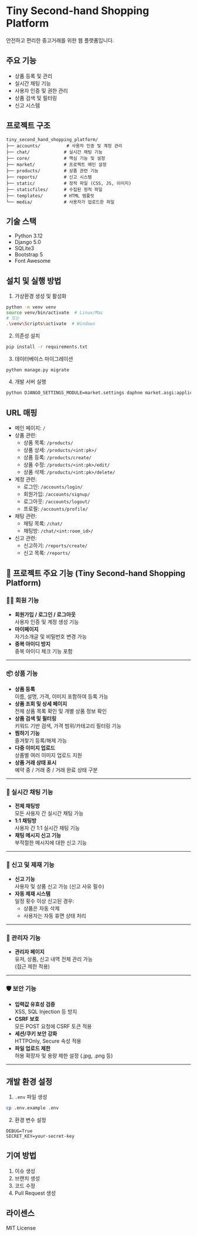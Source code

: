 # Tiny Second-hand Shopping Platform

안전하고 편리한 중고거래를 위한 웹 플랫폼입니다.

## 주요 기능

- 상품 등록 및 관리
- 실시간 채팅 기능
- 사용자 인증 및 권한 관리
- 상품 검색 및 필터링
- 신고 시스템

## 프로젝트 구조

```
tiny_second_hand_shopping_platform/
├── accounts/          # 사용자 인증 및 계정 관리
├── chat/             # 실시간 채팅 기능
├── core/             # 핵심 기능 및 설정
├── market/           # 프로젝트 메인 설정
├── products/         # 상품 관련 기능
├── reports/          # 신고 시스템
├── static/           # 정적 파일 (CSS, JS, 이미지)
├── staticfiles/      # 수집된 정적 파일
├── templates/        # HTML 템플릿
└── media/            # 사용자가 업로드한 파일
```

## 기술 스택

- Python 3.12
- Django 5.0
- SQLite3
- Bootstrap 5
- Font Awesome

## 설치 및 실행 방법

1. 가상환경 생성 및 활성화
```bash
python -m venv venv
source venv/bin/activate  # Linux/Mac
# 또는
.\venv\Scripts\activate  # Windows
```

2. 의존성 설치
```bash
pip install -r requirements.txt
```

3. 데이터베이스 마이그레이션
```bash
python manage.py migrate
```

4. 개발 서버 실행
```bash
python DJANGO_SETTINGS_MODULE=market.settings daphne market.asgi:application
```

## URL 매핑

- 메인 페이지: `/`
- 상품 관련:
  - 상품 목록: `/products/`
  - 상품 상세: `/products/<int:pk>/`
  - 상품 등록: `/products/create/`
  - 상품 수정: `/products/<int:pk>/edit/`
  - 상품 삭제: `/products/<int:pk>/delete/`
- 계정 관련:
  - 로그인: `/accounts/login/`
  - 회원가입: `/accounts/signup/`
  - 로그아웃: `/accounts/logout/`
  - 프로필: `/accounts/profile/`
- 채팅 관련:
  - 채팅 목록: `/chat/`
  - 채팅방: `/chat/<int:room_id>/`
- 신고 관련:
  - 신고하기: `/reports/create/`
  - 신고 목록: `/reports/`

## 📌 프로젝트 주요 기능 (Tiny Second-hand Shopping Platform)

### 🧑‍💼 회원 기능
- **회원가입 / 로그인 / 로그아웃**  
  사용자 인증 및 계정 생성 기능
- **마이페이지**  
  자기소개글 및 비밀번호 변경 가능
- **중복 아이디 방지**  
  중복 아이디 체크 기능 포함

---

### 📦 상품 기능
- **상품 등록**  
  이름, 설명, 가격, 이미지 포함하여 등록 가능
- **상품 조회 및 상세 페이지**  
  전체 상품 목록 확인 및 개별 상품 정보 확인
- **상품 검색 및 필터링**  
  키워드 기반 검색, 가격 범위/카테고리 필터링 기능
- **찜하기 기능**  
  즐겨찾기 등록/해제 가능
- **다중 이미지 업로드**  
  상품별 여러 이미지 업로드 지원
- **상품 거래 상태 표시**  
  예약 중 / 거래 중 / 거래 완료 상태 구분

---

### 💬 실시간 채팅 기능
- **전체 채팅방**  
  모든 사용자 간 실시간 채팅 가능
- **1:1 채팅방**  
  사용자 간 1:1 실시간 채팅 기능
- **채팅 메시지 신고 기능**  
  부적절한 메시지에 대한 신고 기능

---

### 🚨 신고 및 제재 기능
- **신고 기능**  
  사용자 및 상품 신고 가능 (신고 사유 필수)
- **자동 제재 시스템**  
  일정 횟수 이상 신고된 경우:
  - 상품은 자동 삭제
  - 사용자는 자동 휴면 상태 처리

---

### 🔐 관리자 기능
- **관리자 페이지**  
  유저, 상품, 신고 내역 전체 관리 가능  
  (접근 제한 적용)

---

### 🛡 보안 기능
- **입력값 유효성 검증**  
  XSS, SQL Injection 등 방지
- **CSRF 보호**  
  모든 POST 요청에 CSRF 토큰 적용
- **세션/쿠키 보안 강화**  
  HTTPOnly, Secure 속성 적용
- **파일 업로드 제한**  
  허용 확장자 및 용량 제한 설정 (.jpg, .png 등)

---


## 개발 환경 설정

1. `.env` 파일 생성
```bash
cp .env.example .env
```

2. 환경 변수 설정
```
DEBUG=True
SECRET_KEY=your-secret-key
```

## 기여 방법

1. 이슈 생성
2. 브랜치 생성
3. 코드 수정
4. Pull Request 생성

## 라이센스

MIT License
